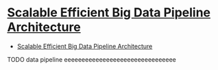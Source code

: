 # [Scalable Efficient Big Data Pipeline Architecture](https://www.satishchandragupta.com/tech/scalable-efficient-big-data-analytics-machine-learning-pipeline-architecture-on-cloud.html)

- [Scalable Efficient Big Data Pipeline Architecture](#scalable-efficient-big-data-pipeline-architecture)
















TODO data pipeline eeeeeeeeeeeeeeeeeeeeeeeeeeeeeeee